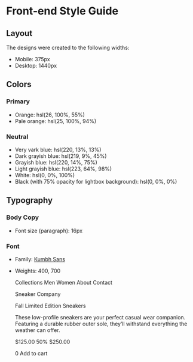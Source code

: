 # Front-end Style Guide

## Layout

The designs were created to the following widths:

- Mobile: 375px
- Desktop: 1440px

## Colors

### Primary

- Orange: hsl(26, 100%, 55%)
- Pale orange: hsl(25, 100%, 94%)

### Neutral

- Very vark blue: hsl(220, 13%, 13%)
- Dark grayish blue: hsl(219, 9%, 45%)
- Grayish blue: hsl(220, 14%, 75%)
- Light grayish blue: hsl(223, 64%, 98%)
- White: hsl(0, 0%, 100%)
- Black (with 75% opacity for lightbox background): hsl(0, 0%, 0%)

## Typography

### Body Copy

- Font size (paragraph): 16px

### Font

- Family: [Kumbh Sans](https://fonts.google.com/specimen/Kumbh+Sans)
- Weights: 400, 700

  Collections
  Men
  Women
  About
  Contact

  Sneaker Company

  Fall Limited Edition Sneakers

  These low-profile sneakers are your perfect casual wear companion. Featuring a
  durable rubber outer sole, they’ll withstand everything the weather can offer.

  $125.00
  50%
  $250.00

  0
  Add to cart

